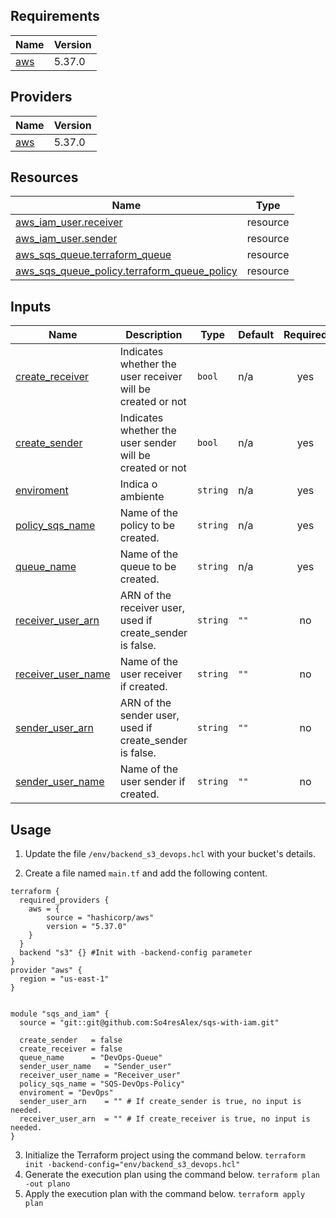 <!-- BEGIN_TF_DOCS -->
## Requirements

| Name | Version |
|------|---------|
| <a name="requirement_aws"></a> [aws](#requirement\_aws) | 5.37.0 |

## Providers

| Name | Version |
|------|---------|
| <a name="provider_aws"></a> [aws](#provider\_aws) | 5.37.0 |


## Resources

| Name | Type |
|------|------|
| [aws_iam_user.receiver](https://registry.terraform.io/providers/hashicorp/aws/5.37.0/docs/resources/iam_user) | resource |
| [aws_iam_user.sender](https://registry.terraform.io/providers/hashicorp/aws/5.37.0/docs/resources/iam_user) | resource |
| [aws_sqs_queue.terraform_queue](https://registry.terraform.io/providers/hashicorp/aws/5.37.0/docs/resources/sqs_queue) | resource |
| [aws_sqs_queue_policy.terraform_queue_policy](https://registry.terraform.io/providers/hashicorp/aws/5.37.0/docs/resources/sqs_queue_policy) | resource |

## Inputs

| Name | Description | Type | Default | Required |
|------|-------------|------|---------|:--------:|
| <a name="input_create_receiver"></a> [create\_receiver](#input\_create\_receiver) | Indicates whether the user receiver will be created or not | `bool` | n/a | yes |
| <a name="input_create_sender"></a> [create\_sender](#input\_create\_sender) | Indicates whether the user sender will be created or not | `bool` | n/a | yes |
| <a name="input_enviroment"></a> [enviroment](#input\_enviroment) | Indica o ambiente | `string` | n/a | yes |
| <a name="input_policy_sqs_name"></a> [policy\_sqs\_name](#input\_policy\_sqs\_name) | Name of the policy to be created. | `string` | n/a | yes |
| <a name="input_queue_name"></a> [queue\_name](#input\_queue\_name) | Name of the queue to be created. | `string` | n/a | yes |
| <a name="input_receiver_user_arn"></a> [receiver\_user\_arn](#input\_receiver\_user\_arn) | ARN of the receiver user, used if create\_sender is false. | `string` | `""` | no |
| <a name="input_receiver_user_name"></a> [receiver\_user\_name](#input\_receiver\_user\_name) | Name of the user receiver if created. | `string` | `""` | no |
| <a name="input_sender_user_arn"></a> [sender\_user\_arn](#input\_sender\_user\_arn) | ARN of the sender user, used if create\_sender is false. | `string` | `""` | no |
| <a name="input_sender_user_name"></a> [sender\_user\_name](#input\_sender\_user\_name) | Name of the user sender if created. | `string` | `""` | no |

## Usage

 1. Update the file ``/env/backend_s3_devops.hcl`` with your bucket's details.

 2. Create a file named ``main.tf`` and add the following content.

````hcl
terraform {
  required_providers {
    aws = {
        source = "hashicorp/aws"
        version = "5.37.0"
    }   
  }
  backend "s3" {} #Init with -backend-config parameter 
}
provider "aws" {
  region = "us-east-1"
}


module "sqs_and_iam" {
  source = "git::git@github.com:So4resAlex/sqs-with-iam.git" 

  create_sender   = false
  create_receiver = false
  queue_name      = "DevOps-Queue"
  sender_user_name   = "Sender_user"
  receiver_user_name = "Receiver_user"
  policy_sqs_name = "SQS-DevOps-Policy"
  enviroment = "DevOps"
  sender_user_arn    = "" # If create_sender is true, no input is needed.
  receiver_user_arn  = "" # If create_receiver is true, no input is needed.
}
````
3. Initialize the Terraform project using the command below.
``terraform init -backend-config="env/backend_s3_devops.hcl"``
4. Generate the execution plan using the command below.
``terraform plan -out plano``
5. Apply the execution plan with the command below.
``terraform apply plan``


<!-- END_TF_DOCS -->